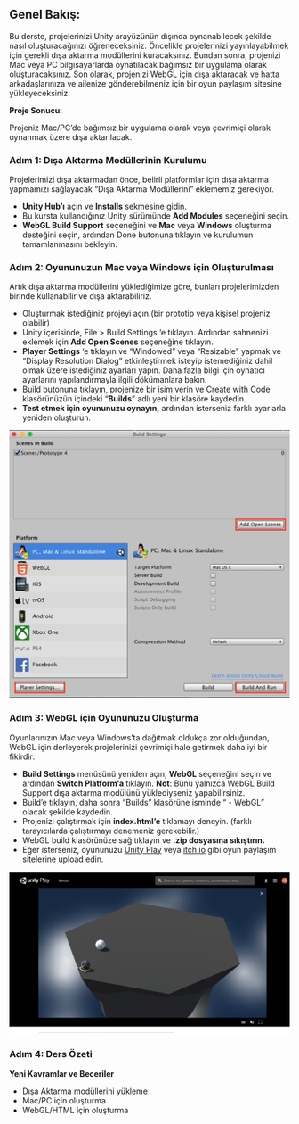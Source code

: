 ## Genel Bakış:
Bu derste, projelerinizi Unity arayüzünün dışında oynanabilecek şekilde nasıl oluşturacağınızı öğreneceksiniz. Öncelikle projelerinizi yayınlayabilmek için gerekli dışa aktarma modüllerini kuracaksınız. Bundan sonra, projenizi Mac veya PC bilgisayarlarda oynatılacak bağımsız bir uygulama olarak oluşturacaksınız. Son olarak, projenizi WebGL için dışa aktaracak ve hatta arkadaşlarınıza ve ailenize gönderebilmeniz için bir oyun paylaşım sitesine yükleyeceksiniz.

**Proje Sonucu:**

Projeniz Mac/PC’de bağımsız bir uygulama olarak veya çevrimiçi olarak oynanmak üzere dışa aktarılacak.

### Adım 1: Dışa Aktarma Modüllerinin Kurulumu

Projelerimizi dışa aktarmadan önce, belirli platformlar için dışa aktarma yapmamızı sağlayacak “Dışa Aktarma Modüllerini” eklememiz gerekiyor.

- **Unity Hub’ı** açın ve **Installs** sekmesine gidin.
- Bu kursta kullandığınız Unity sürümünde **Add Modules** seçeneğini seçin.
- **WebGL Build Support** seçeneğini ve **Mac** veya **Windows** oluşturma desteğini seçin, ardından Done butonuna tıklayın ve kurulumun tamamlanmasını bekleyin.

### Adım 2: Oyununuzun Mac veya Windows için Oluşturulması

Artık dışa aktarma modüllerini yüklediğimize göre, bunları projelerimizden birinde kullanabilir ve dışa aktarabiliriz.

- Oluşturmak istediğiniz projeyi açın.(bir prototip veya kişisel projeniz olabilir)
- Unity içerisinde, File > Build Settings ‘e tıklayın. Ardından sahnenizi eklemek için **Add Open Scenes** seçeneğine tıklayın.
- **Player Settings** ‘e tıklayın ve “Windowed” veya “Resizable” yapmak ve “Display Resolution Dialog” etkinleştirmek isteyip istemediğiniz dahil olmak üzere istediğiniz ayarları yapın. 
Daha fazla bilgi için oynatıcı ayarlarını yapılandırmayla ilgili dökümanlara bakın.
- Build butonuna tıklayın, projenize bir isim verin ve Create with Code klasörünüzün içindeki  “**Builds**” adlı yeni bir klasöre kaydedin.
- **Test etmek için oyununuzu oynayın,** ardından isterseniz farklı ayarlarla yeniden oluşturun.

![figures](https://raw.githubusercontent.com/Kodluyoruz/taskforce/main/unity-junior-programmer/lesson-6-3-sharing-your-projects/figures/CWC_B.5.4_image1.png)

### Adım 3: WebGL için Oyununuzu Oluşturma

Oyunlarınızın Mac veya Windows’ta dağıtmak oldukça zor olduğundan, WebGL için derleyerek projelerinizi çevrimiçi hale getirmek daha iyi bir fikirdir:

- **Build Settings** menüsünü yeniden açın, **WebGL** seçeneğini seçin ve ardından **Switch Platform‘a** tıklayın. 
**Not**: Bunu yalnızca WebGL Build Support dışa aktarma modülünü yüklediyseniz yapabilirsiniz.
- Build’e tıklayın, daha sonra “Builds” klasörüne isminde  “ - WebGL” olacak şekilde kaydedin.
- Projenizi çalıştırmak için **index.html’e** tıklamayı deneyin. (farklı tarayıcılarda çalıştırmayı denemeniz gerekebilir.)
- WebGL build klasörünüze sağ tıklayın ve **.zip dosyasına sıkıştırın.**
- Eğer isterseniz, oyununuzu [Unity Play](https://play.unity.com/) veya [itch.io](https://itch.io/) gibi oyun paylaşım sitelerine upload edin.

![figures](https://raw.githubusercontent.com/Kodluyoruz/taskforce/main/unity-junior-programmer/lesson-6-3-sharing-your-projects/figures/CWC_B.5.4_image2.png)

### Adım 4: Ders Özeti

**Yeni Kavramlar ve Beceriler**

- Dışa Aktarma modüllerini yükleme
- Mac/PC için oluşturma
- WebGL/HTML için oluşturma


